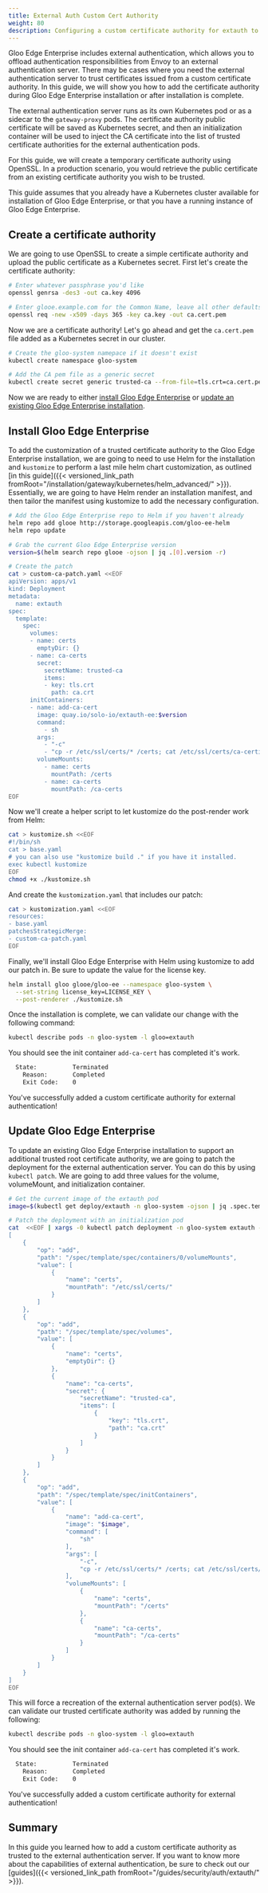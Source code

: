 ```yaml
---
title: External Auth Custom Cert Authority
weight: 80
description: Configuring a custom certificate authority for extauth to use.
---
```


Gloo Edge Enterprise includes external authentication, which allows you to offload authentication responsibilities from Envoy to an external authentication server. There may be cases where you need the external authentication server to trust certificates issued from a custom certificate authority. In this guide, we will show you how to add the certificate authority during Gloo Edge Enterprise installation or after installation is complete.

The external authentication server runs as its own Kubernetes pod or as a sidecar to the `gateway-proxy` pods. The certificate authority public certificate will be saved as Kubernetes secret, and then an initialization container will be used to inject the CA certificate into the list of trusted certificate authorities for the external authentication pods. 

For this guide, we will create a temporary certificate authority using OpenSSL. In a production scenario, you would retrieve the public certificate from an existing certificate authority you wish to be trusted.

This guide assumes that you already have a Kubernetes cluster available for installation of Gloo Edge Enterprise, or that you have a running instance of Gloo Edge Enterprise.

## Create a certificate authority

We are going to use OpenSSL to create a simple certificate authority and upload the public certificate as a Kubernetes secret. First let's create the certificate authority:

```bash
# Enter whatever passphrase you'd like
openssl genrsa -des3 -out ca.key 4096

# Enter glooe.example.com for the Common Name, leave all other defaults
openssl req -new -x509 -days 365 -key ca.key -out ca.cert.pem
```

Now we are a certificate authority! Let's go ahead and get the `ca.cert.pem` file added as a Kubernetes secret in our cluster.

```bash
# Create the gloo-system namepace if it doesn't exist
kubectl create namespace gloo-system

# Add the CA pem file as a generic secret
kubectl create secret generic trusted-ca --from-file=tls.crt=ca.cert.pem -n gloo-system
```

Now we are ready to either [install Gloo Edge Enterprise](#install-gloo-edge-enterprise) or [update an existing Gloo Edge Enterprise installation](#update-gloo-edge-enterprise).

## Install Gloo Edge Enterprise

To add the customization of a trusted certificate authority to the Gloo Edge Enterprise installation, we are going to need to use Helm for the installation and `kustomize` to perform a last mile helm chart customization, as outlined [in this guide]({{< versioned_link_path fromRoot="/installation/gateway/kubernetes/helm_advanced/" >}}). Essentially, we are going to have Helm render an installation manifest, and then tailor the manifest using kustomize to add the necessary configuration.

```bash
# Add the Gloo Edge Enterprise repo to Helm if you haven't already
helm repo add glooe http://storage.googleapis.com/gloo-ee-helm
helm repo update

# Grab the current Gloo Edge Enterprise version
version=$(helm search repo glooe -ojson | jq .[0].version -r)

# Create the patch
cat > custom-ca-patch.yaml <<EOF
apiVersion: apps/v1
kind: Deployment
metadata:
  name: extauth
spec:
  template:
    spec:
      volumes:
      - name: certs
        emptyDir: {}
      - name: ca-certs
        secret:
          secretName: trusted-ca
          items:
          - key: tls.crt
            path: ca.crt
      initContainers:
      - name: add-ca-cert
        image: quay.io/solo-io/extauth-ee:$version
        command:
          - sh
        args:
          - "-c"
          - "cp -r /etc/ssl/certs/* /certs; cat /etc/ssl/certs/ca-certificates.crt /ca-certs/ca.crt > /certs/ca-certificates.crt"
        volumeMounts:
          - name: certs
            mountPath: /certs
          - name: ca-certs
            mountPath: /ca-certs
EOF
```

Now we'll create a helper script to let kustomize do the post-render work from Helm:

```bash
cat > kustomize.sh <<EOF
#!/bin/sh
cat > base.yaml
# you can also use "kustomize build ." if you have it installed.
exec kubectl kustomize
EOF
chmod +x ./kustomize.sh
```

And create the `kustomization.yaml` that includes our patch:

```bash
cat > kustomization.yaml <<EOF
resources:
- base.yaml
patchesStrategicMerge:
- custom-ca-patch.yaml
EOF
```

Finally, we'll install Gloo Edge Enterprise with Helm using kustomize to add our patch in. Be sure to update the value for the license key.

```bash
helm install gloo glooe/gloo-ee --namespace gloo-system \
  --set-string license_key=LICENSE_KEY \
  --post-renderer ./kustomize.sh
```

Once the installation is complete, we can validate our change with the following command:

```bash
kubectl describe pods -n gloo-system -l gloo=extauth
```

You should see the init container `add-ca-cert` has completed it's work.

```bash
  State:          Terminated
    Reason:       Completed
    Exit Code:    0
```

You've successfully added a custom certificate authority for external authentication!

## Update Gloo Edge Enterprise

To update an existing Gloo Edge Enterprise installation to support an additional trusted root certificate authority, we are going to patch the deployment for the external authentication server. You can do this by using `kubectl patch`. We are going to add three values for the volume, volumeMount, and initialization container.

```bash
# Get the current image of the extauth pod
image=$(kubectl get deploy/extauth -n gloo-system -ojson | jq .spec.template.spec.containers[0].image -r)

# Patch the deployment with an initialization pod
cat  <<EOF | xargs -0 kubectl patch deployment -n gloo-system extauth --type='json' -p
[
    {
        "op": "add",
        "path": "/spec/template/spec/containers/0/volumeMounts",
        "value": [
            {
                "name": "certs",
                "mountPath": "/etc/ssl/certs/"
            }
        ]
    },
    {
        "op": "add",
        "path": "/spec/template/spec/volumes",
        "value": [
            {
                "name": "certs",
                "emptyDir": {}
            },
            {
                "name": "ca-certs",
                "secret": {
                    "secretName": "trusted-ca",
                    "items": [
                        {
                            "key": "tls.crt",
                            "path": "ca.crt"
                        }
                    ]
                }
            }
        ]
    },
    {
        "op": "add",
        "path": "/spec/template/spec/initContainers",
        "value": [
            {
                "name": "add-ca-cert",
                "image": "$image",
                "command": [
                    "sh"
                ],
                "args": [
                    "-c",
                    "cp -r /etc/ssl/certs/* /certs; cat /etc/ssl/certs/ca-certificates.crt /ca-certs/ca.crt > /certs/ca-certificates.crt"
                ],
                "volumeMounts": [
                    {
                        "name": "certs",
                        "mountPath": "/certs"
                    },
                    {
                        "name": "ca-certs",
                        "mountPath": "/ca-certs"
                    }
                ]
            }
        ]
    }
]
EOF

```

This will force a recreation of the external authentication server pod(s). We can validate our trusted certificate authority was added by running the following:

```bash
kubectl describe pods -n gloo-system -l gloo=extauth
```

You should see the init container `add-ca-cert` has completed it's work.

```bash
  State:          Terminated
    Reason:       Completed
    Exit Code:    0
```

You've successfully added a custom certificate authority for external authentication!

## Summary

In this guide you learned how to add a custom certificate authority as trusted to the external authentication server. If you want to know more about the capabilities of external authentication, be sure to check out our [guides]({{< versioned_link_path fromRoot="/guides/security/auth/extauth/" >}}).
